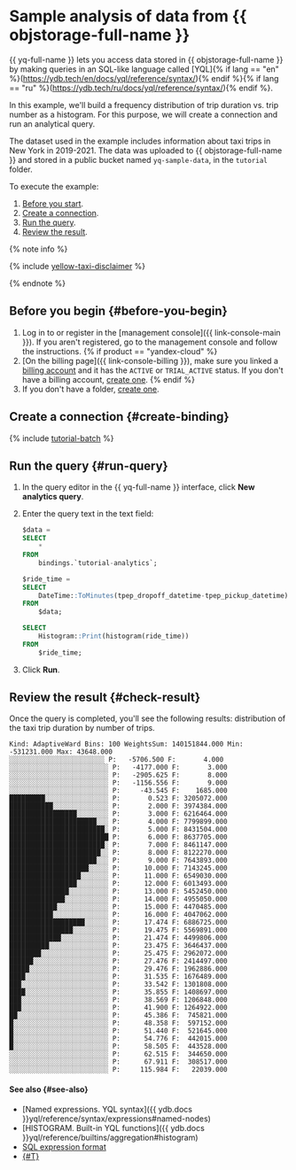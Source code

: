 # Sample analysis of data from {{ objstorage-full-name }}

{{ yq-full-name }} lets you access data stored in {{ objstorage-full-name }} by making queries in an SQL-like language called [YQL]{% if lang == "en" %}(https://ydb.tech/en/docs/yql/reference/syntax/){% endif %}{% if lang == "ru" %}(https://ydb.tech/ru/docs/yql/reference/syntax/){% endif %}.

In this example, we'll build a frequency distribution of trip duration vs. trip number as a histogram. For this purpose, we will create a connection and run an analytical query.

The dataset used in the example includes information about taxi trips in New York in 2019-2021. The data was uploaded to {{ objstorage-full-name }} and stored in a public bucket named `yq-sample-data`, in the `tutorial` folder.

To execute the example:

1. [Before you start](#before-you-begin).
1. [Create a connection](#create-binding).
1. [Run the query](#run-query).
1. [Review the result](#check-result).

{% note info %}

{% include [yellow-taxi-disclaimer](../_includes/yellow-taxi-disclaimer.md) %}

{% endnote %}

## Before you begin {#before-you-begin}

1. Log in to or register in the [management console]({{ link-console-main }}). If you aren't registered, go to the management console and follow the instructions.
{% if product == "yandex-cloud" %}
1. [On the billing page]({{ link-console-billing }}), make sure you linked a [billing account](../../billing/concepts/billing-account.md) and it has the `ACTIVE` or `TRIAL_ACTIVE` status. If you don't have a billing account, [create one](../../billing/quickstart/index.md#create_billing_account).
{% endif %}
1. If you don't have a folder, [create one](../../resource-manager/operations/folder/create.md).


## Create a connection {#create-binding}

{% include [tutorial-batch](../_includes/create-tutorial-batch-infra.md) %}

## Run the query {#run-query}

1. In the query editor in the {{ yq-full-name }} interface, click **New analytics query**.
1. Enter the query text in the text field:

   ```sql
   $data =
   SELECT
       *
   FROM
       bindings.`tutorial-analytics`;

   $ride_time =
   SELECT
       DateTime::ToMinutes(tpep_dropoff_datetime-tpep_pickup_datetime) as ride_time
   FROM
       $data;

   SELECT
       Histogram::Print(histogram(ride_time))
   FROM
       $ride_time;
   ```

1. Click **Run**.

## Review the result {#check-result}

Once the query is completed, you'll see the following results: distribution of the taxi trip duration by number of trips.

```text
Kind: AdaptiveWard Bins: 100 WeightsSum: 140151844.000 Min: -531231.000 Max: 43648.000
░░░░░░░░░░░░░░░░░░░░░░░░ P:   -5706.500 F:       4.000
░░░░░░░░░░░░░░░░░░░░░░░░░ P:   -4177.000 F:       3.000
░░░░░░░░░░░░░░░░░░░░░░░░░ P:   -2905.625 F:       8.000
░░░░░░░░░░░░░░░░░░░░░░░░░ P:   -1156.556 F:       9.000
░░░░░░░░░░░░░░░░░░░░░░░░░ P:     -43.545 F:    1685.000
█████████░░░░░░░░░░░░░░░░ P:       0.523 F: 3205072.000
███████████░░░░░░░░░░░░░░ P:       2.000 F: 3974384.000
█████████████████░░░░░░░░ P:       3.000 F: 6216464.000
██████████████████████░░░ P:       4.000 F: 7799899.000
████████████████████████░ P:       5.000 F: 8431504.000
█████████████████████████ P:       6.000 F: 8637705.000
████████████████████████░ P:       7.000 F: 8461147.000
███████████████████████░░ P:       8.000 F: 8122270.000
██████████████████████░░░ P:       9.000 F: 7643893.000
████████████████████░░░░░ P:      10.000 F: 7143245.000
██████████████████░░░░░░░ P:      11.000 F: 6549030.000
█████████████████░░░░░░░░ P:      12.000 F: 6013493.000
███████████████░░░░░░░░░░ P:      13.000 F: 5452450.000
██████████████░░░░░░░░░░░ P:      14.000 F: 4955050.000
████████████░░░░░░░░░░░░░ P:      15.000 F: 4470485.000
███████████░░░░░░░░░░░░░░ P:      16.000 F: 4047062.000
███████████████████░░░░░░ P:      17.474 F: 6886725.000
████████████████░░░░░░░░░ P:      19.475 F: 5569891.000
█████████████░░░░░░░░░░░░ P:      21.474 F: 4499806.000
██████████░░░░░░░░░░░░░░░ P:      23.475 F: 3646437.000
████████░░░░░░░░░░░░░░░░░ P:      25.475 F: 2962072.000
██████░░░░░░░░░░░░░░░░░░░ P:      27.476 F: 2414497.000
█████░░░░░░░░░░░░░░░░░░░░ P:      29.476 F: 1962886.000
████░░░░░░░░░░░░░░░░░░░░░ P:      31.535 F: 1676489.000
███░░░░░░░░░░░░░░░░░░░░░░ P:      33.542 F: 1301808.000
████░░░░░░░░░░░░░░░░░░░░░ P:      35.855 F: 1408697.000
███░░░░░░░░░░░░░░░░░░░░░░ P:      38.569 F: 1206848.000
███░░░░░░░░░░░░░░░░░░░░░░ P:      41.900 F: 1264922.000
██░░░░░░░░░░░░░░░░░░░░░░░ P:      45.386 F:  745821.000
█░░░░░░░░░░░░░░░░░░░░░░░░ P:      48.358 F:  597152.000
█░░░░░░░░░░░░░░░░░░░░░░░░ P:      51.440 F:  521645.000
█░░░░░░░░░░░░░░░░░░░░░░░░ P:      54.776 F:  442015.000
█░░░░░░░░░░░░░░░░░░░░░░░░ P:      58.505 F:  443528.000
░░░░░░░░░░░░░░░░░░░░░░░░░ P:      62.515 F:  344650.000
░░░░░░░░░░░░░░░░░░░░░░░░░ P:      67.911 F:  308517.000
░░░░░░░░░░░░░░░░░░░░░░░░░ P:     115.984 F:   22039.000
```

#### See also {#see-also}

* [Named expressions. YQL syntax]({{ ydb.docs }}yql/reference/syntax/expressions#named-nodes)
* [HISTOGRAM. Built-in YQL functions]({{ ydb.docs }}yql/reference/builtins/aggregation#histogram)
* [SQL expression format](../sources-and-sinks/object-storage-binding.md#model-dannyh)
* [{#T}](../concepts/batch-processing.md)
